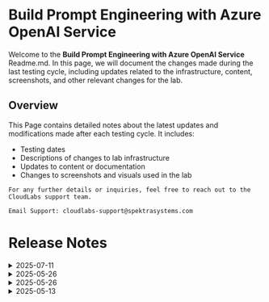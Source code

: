 # Build Prompt Engineering with Azure OpenAI Service

Welcome to the **Build Prompt Engineering with Azure OpenAI Service** Readme.md. In this page, we will document the changes made during the last testing cycle, including updates related to the infrastructure, content, screenshots, and other relevant changes for the lab.

## Overview

This Page contains detailed notes about the latest updates and modifications made after each testing cycle. It includes:

- Testing dates
- Descriptions of changes to lab infrastructure
- Updates to content or documentation
- Changes to screenshots and visuals used in the lab

`For any further details or inquiries, feel free to reach out to the CloudLabs support team.`

`Email Support: cloudlabs-support@spektrasystems.com`

# Release Notes

<details>
  <summary>2025-07-11</summary>
  
### Summary of Changes

- Conducted updates to lab instructions and screenshots to align with the latest Azure AI Foundry portal UI changes, ensuring clarity, consistency, and accurate navigation guidance.

### Infrastructure Changes

  N/A

### Content Changes

  1. Revised select instructions to align with the updated UI of the Azure AI Foundry portal.

### Screenshot Updates

- **Change**: 

    1. Refreshed several images to reflect the new navigation and UI updates in the Azure AI Foundry portal.
    
### Testing Notes

- **Testing Date**: 2025-07-10

### Testing scope

- Validated the updated Azure AI Foundry portal UI, reviewed instructional clarity, and refreshed screenshots to ensure accuracy and alignment with the latest navigation changes.
</details>


<details>
  <summary>2025-05-26</summary>

## Infrastructure Changes

  N/A

## Content Changes

  1. Enhancements have been made to improve the user experience, including updates to the instructions reflecting the latest UI changes in Azure AI Foundry Portal and Azure OpenAI.
  2. Lab-02 Tasks 4, 5, and 6 have been updated to transition the application deployment from CloudShell to PowerShell Desktop and Visual Studio Code and updated the necessary files and packages in the Custom Script Extension

## Screenshot Updates

- **Change**: 

    1. Images have been updated as per new UI changes and the changes in the task 4,5 and 6.

## Testing Notes

- **Testing Date**: 2025-06-04

---
</details>

<details>
  <summary>2025-05-26</summary>

## Infrastructure Changes

NA

## Content Changes

  1. Enhancements have been made to improve the user experience, including updates to the instructions reflecting the latest UI changes in Azure AI Foundry Portal and Azure OpenAI.
  
## Screenshot Updates

- **Change**: 

    1. Images have been updated as per new UI changes.
    2. Getting started page has been updated as per the new UI changes in the CloudLabs

## Testing Notes

- **Testing Date**: 2025-05-22

---
</details>

<details>
  <summary>2025-05-13</summary>

## Release Notes

In this section, we will track and list each change introduced in the latest release:

  ### Release Date : 13 May 2025

   - Major updates
       - Updated OpenAI UI screenshots with new UI format including the other openai module to enchance the user experience.
       - Have highlighted the action items in the labguides in creation of cloudshell.
       - Task 5: Configure your application > Under step 3-> Update the configuration updated the screenshots to add the creds

   - Minor Updates
       - Have highlighted the action items for the necessary sentences.

## Screenshot Updates

- Change: Updated the screenshots as per the latest UI changes.

## Infrastructure Changes

- NA

## Testing Notes

- **Testing Date**: 2025-05-13

# Release Notes

<details>
  <summary>2025-02-17</summary>

## Release Notes

In this section, we will track and list each change introduced in the latest release:

## Release Date: 2025-02-17

- **Change**: Replaced the OpenAI service model, as **gpt-35-turbo-16k** is being deprecated soon. I have now updated it to **gpt-35-turbo (0125)**.
- **Testing Date**: 2025-02-17

## Infrastructure Changes

NA

## Content Changes

- **Change**: Replaced the OpenAI service model, as **gpt-35-turbo-16k** is being deprecated soon. I have now updated it to **gpt-35-turbo (0125)**.

## Screenshot Updates

- **Change**: Updated the screenshots as per the latest UI changes.

## Testing Notes

- **Testing Date**: 2025-02-17

---
</details>

<details>
  <summary>2024-12-31</summary>

## Release Notes

In this section, we will track and list each change introduced in the latest release:

### Release Date: 2024-12-31

- **Major Updates**
    - Updated the OpenAI version in Python scripts (executed via PowerShell) from 1.0.0 to 1.56.2 for improved functionality and compatibility.
    - .NET SDK Code version upgraded from 7 to 8 to leverage the latest features and optimizations.

- Minor Updates
    - Refreshed Azure Cloudshell UI, introducing a modernized interface for better user experience and navigation.
 
       

